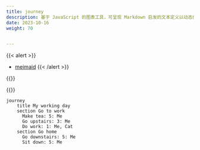 ```yaml
---
title: journey
description: 基于 JavaScript 的图表工具，可呈现 Markdown 启发的文本定义以动态创建和修改图表。
date: 2023-10-16
weight: 70


---
```

{{< alert >}}
- [meimaid](https://cdn.jsdelivr.net/npm/mermaid@10.6.0/)
{{< /alert >}}


{{<note>}}


{{</note>}}


```mermaid
journey
    title My working day
    section Go to work
      Make tea: 5: Me
      Go upstairs: 3: Me
      Do work: 1: Me, Cat
    section Go home
      Go downstairs: 5: Me
      Sit down: 5: Me
```





















